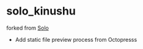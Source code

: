 # solo_kinushu 

forked from [Solo](http://chibicode.github.io/solo/)

+ Add static file preview process from Octopresss
